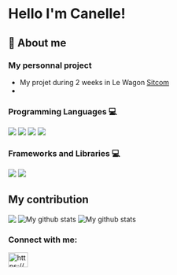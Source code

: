 # Hello I'm Canelle! 

## 👋 About me

### My personnal project
- My projet during 2 weeks in Le Wagon [Sitcom](http://www.sitcom.live/)
- 
### Programming Languages 💻
<p>
  <img src="https://img.shields.io/badge/HTML5-E34F26?style=for-the-badge&logo=html5&logoColor=white" />
  <img src="https://img.shields.io/badge/CSS3-1572B6?style=for-the-badge&logo=css3&logoColor=white" />
  <img src="https://img.shields.io/badge/JavaScript-323330?style=for-the-badge&logo=javascript&logoColor=F7DF1E" />
  <img src="https://img.shields.io/badge/Ruby-CC342D?style=for-the-badge&logo=ruby&logoColor=white" />
</p>

### Frameworks and Libraries 💻
<p>
  <img src="https://img.shields.io/badge/Bootstrap-563D7C?style=for-the-badge&logo=bootstrap&logoColor=white" />
  <img src="https://img.shields.io/badge/Ruby_on_Rails-CC0000?style=for-the-badge&logo=ruby-on-rails&logoColor=white" />
</p>

## My contribution
<img align="center" src="https://github-readme-stats.vercel.app/api/top-langs/?username=canelle10&layout=compact&theme=highcontrast&hide_border=true" />

<img align="center" src="https://github-readme-streak-stats.herokuapp.com?user=canelle10&theme=highcontrast&hide_border=true&date_format=M%20j%5B%2C%20Y%5D" alt="My github stats" />

<img align="center" src="https://github-readme-stats.vercel.app/api?username=canelle10&show_icons=true&include_all_commits=true&theme=highcontrast&hide_border=true" alt="My github stats" /> 



<h3 align="left">Connect with me:</h3>
<p align="left">
<a href="https://linkedin.com/in/https://www.linkedin.com/in/canelle-deguitre/" target="blank"><img align="center" src="https://raw.githubusercontent.com/rahuldkjain/github-profile-readme-generator/master/src/images/icons/Social/linked-in-alt.svg" alt="https://www.linkedin.com/in/canelle-deguitre/" height="30" width="40" /></a>
</p>
